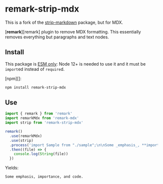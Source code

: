 # remark-strip-mdx

This is a fork of the [strip-markdown](https://github.com/remarkjs/strip-markdown) package, but for MDX.

[**remark**][remark] plugin to remove MDX formatting.
This essentially removes everything but paragraphs and text nodes.

## Install

This package is [ESM only](https://gist.github.com/sindresorhus/a39789f98801d908bbc7ff3ecc99d99c):
Node 12+ is needed to use it and it must be `import`ed instead of `require`d.

[npm][]:

```sh
npm install remark-strip-mdx
```

## Use

```js
import { remark } from 'remark'
import remarkMdx from 'remark-mdx'
import strip from 'remark-strip-mdx'

remark()
  .use(remarkMdx)
  .use(strip)
  .process('import Sample from "./sample";\n\nSome _emphasis_, **importance**, and `code`.\n\n<Sample />')
  .then((file) => {
    console.log(String(file))
  })
```

Yields:

```txt
Some emphasis, importance, and code.
```
